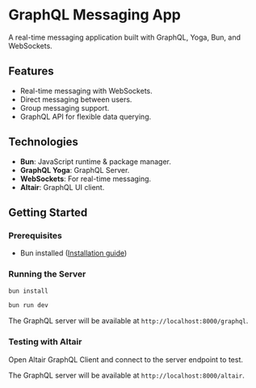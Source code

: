 # GraphQL Messaging App

A real-time messaging application built with GraphQL, Yoga, Bun, and WebSockets.

## Features

- Real-time messaging with WebSockets.
- Direct messaging between users.
- Group messaging support.
- GraphQL API for flexible data querying.

## Technologies

- **Bun**: JavaScript runtime & package manager.
- **GraphQL Yoga**: GraphQL Server.
- **WebSockets**: For real-time messaging. 
- **Altair**: GraphQL UI client.

## Getting Started

### Prerequisites

- Bun installed ([Installation guide](https://bun.sh/docs/installation))


### Running the Server

```bash
bun install

bun run dev
```

The GraphQL server will be available at `http://localhost:8000/graphql`.

### Testing with Altair

Open Altair GraphQL Client and connect to the server endpoint to test.

The GraphQL server will be available at `http://localhost:8000/altair`.